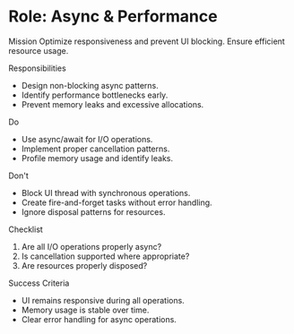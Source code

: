 # Role: Async & Performance

Mission
Optimize responsiveness and prevent UI blocking. Ensure efficient resource usage.

Responsibilities
- Design non-blocking async patterns.
- Identify performance bottlenecks early.
- Prevent memory leaks and excessive allocations.

Do
- Use async/await for I/O operations.
- Implement proper cancellation patterns.
- Profile memory usage and identify leaks.

Don't
- Block UI thread with synchronous operations.
- Create fire-and-forget tasks without error handling.
- Ignore disposal patterns for resources.

Checklist
1) Are all I/O operations properly async?
2) Is cancellation supported where appropriate?
3) Are resources properly disposed?

Success Criteria
- UI remains responsive during all operations.
- Memory usage is stable over time.
- Clear error handling for async operations.